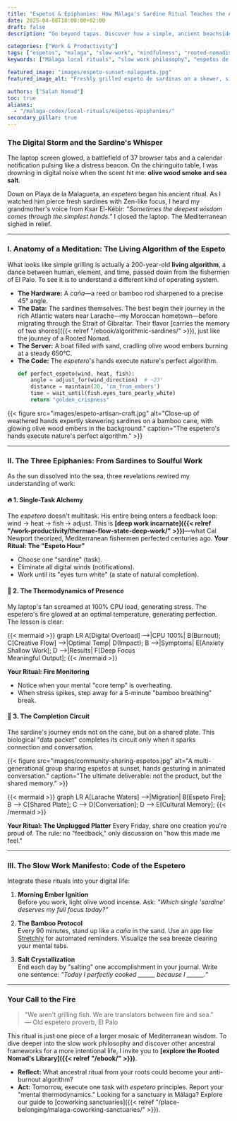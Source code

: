 ```yaml
---
title: "Espetos & Epiphanies: How Málaga's Sardine Ritual Teaches the Art of Slow Work"
date: 2025-04-08T18:00:00+02:00
draft: false
description: "Go beyond tapas. Discover how a simple, ancient beachside ritual in Málaga holds the secret to defeating burnout and mastering the art of soulful, focused work."

categories: ["Work & Productivity"]
tags: ["espetos", "malaga", "slow-work", "mindfulness", "rooted-nomadism", "culinary-wisdom", "andalusian-culture"]
keywords: ["Málaga local rituals", "slow work philosophy", "espetos de sardinas", "work-life balance", "what to do in Málaga", "chiringuitos"]

featured_image: "images/espeto-sunset-malagueta.jpg"
featured_image_alt: "Freshly grilled espeto de sardinas on a skewer, silhouetted against a vibrant Málaga sunset over the Mediterranean sea, symbolizing slow work and local rituals."

authors: ["Salah Nomad"]
toc: true
aliases:
  - "/malaga-codex/local-rituals/espetos-epiphanies/"
secondary_pillar: true
---
```


### The Digital Storm and the Sardine's Whisper

The laptop screen glowed, a battlefield of 37 browser tabs and a calendar notification pulsing like a distress beacon. On the chiringuito table, I was drowning in digital noise when the scent hit me: **olive wood smoke and sea salt**.

Down on Playa de la Malagueta, an *espetero* began his ancient ritual. As I watched him pierce fresh sardines with Zen-like focus, I heard my grandmother's voice from Ksar El-Kébir: *"Sometimes the deepest wisdom comes through the simplest hands."* I closed the laptop. The Mediterranean sighed in relief.

---

### I. Anatomy of a Meditation: The Living Algorithm of the Espeto

What looks like simple grilling is actually a 200-year-old **living algorithm**, a dance between human, element, and time, passed down from the fishermen of El Palo. To see it is to understand a different kind of operating system.

*   **The Hardware:** A *caña*—a reed or bamboo rod sharpened to a precise 45° angle.
*   **The Data:** The sardines themselves. The best begin their journey in the rich Atlantic waters near Larache—my Moroccan hometown—before migrating through the Strait of Gibraltar. Their flavor [carries the memory of two shores]({{< relref "/ebook/algorithmic-sardines/" >}}), just like the journey of a Rooted Nomad.
*   **The Server:** A boat filled with sand, cradling olive wood embers burning at a steady 650°C.
*   **The Code:** The *espetero*'s hands execute nature's perfect algorithm.
    ```python
    def perfect_espeto(wind, heat, fish):
        angle = adjust_for(wind_direction)  # ~23°
        distance = maintain(20, 'cm_from_embers')
        time = wait_until(fish.eyes_turn_pearly_white)
        return "golden_crispness"
    ```

{{< figure src="images/espeto-artisan-craft.jpg" alt="Close-up of weathered hands expertly skewering sardines on a bamboo cane, with glowing olive wood embers in the background." caption="The espetero's hands execute nature's perfect algorithm." >}}

---

### II. The Three Epiphanies: From Sardines to Soulful Work

As the sun dissolved into the sea, three revelations rewired my understanding of work:

#### 🔥 1. Single-Task Alchemy
The *espetero* doesn't multitask. His entire being enters a feedback loop: wind → heat → fish → adjust. This is **[deep work incarnate]({{< relref "/work-productivity/thermae-flow-state-deep-work/" >}})**—what Cal Newport theorized, Mediterranean fishermen perfected centuries ago.
**Your Ritual: The "Espeto Hour"**
- Choose one "sardine" (task).
- Eliminate all digital winds (notifications).
- Work until its "eyes turn white" (a state of natural completion).

#### 🌊 2. The Thermodynamics of Presence
My laptop's fan screamed at 100% CPU load, generating stress. The espetero's fire glowed at an optimal temperature, generating perfection. The lesson is clear:

{{< mermaid >}}
graph LR
    A[Digital Overload] -->|CPU 100%| B(Burnout);
    C[Creative Flow] -->|Optimal Temp| D(Impact);
    B -->|Symptoms| E[Anxiety <br> Shallow Work];
    D -->|Results| F[Deep Focus <br> Meaningful Output];
{{< /mermaid >}}

**Your Ritual: Fire Monitoring**
- Notice when your mental "core temp" is overheating.
- When stress spikes, step away for a 5-minute "bamboo breathing" break.

#### 🌅 3. The Completion Circuit
The sardine's journey ends not on the cane, but on a shared plate. This biological "data packet" completes its circuit only when it sparks connection and conversation.

{{< figure src="images/community-sharing-espetos.jpg" alt="A multi-generational group sharing espetos at sunset, hands gesturing in animated conversation." caption="The ultimate deliverable: not the product, but the shared memory." >}}

{{< mermaid >}}
graph LR
    A[Larache Waters] -->|Migration| B[Espeto Fire];
    B --> C[Shared Plate];
    C --> D[Conversation];
    D --> E[Cultural Memory];
{{< /mermaid >}}

**Your Ritual: The Unplugged Platter**
Every Friday, share one creation you're proud of. The rule: no "feedback," only discussion on "how this made me feel."

---

### III. The Slow Work Manifesto: Code of the Espetero

Integrate these rituals into your digital life:

1.  **Morning Ember Ignition**  
    Before you work, light olive wood incense. Ask: *"Which single 'sardine' deserves my full focus today?"*

2.  **The Bamboo Protocol**  
    Every 90 minutes, stand up like a *caña* in the sand. Use an app like [Stretchly](https://stretchly.app/) for automated reminders. Visualize the sea breeze clearing your mental tabs.

3.  **Salt Crystallization**  
    End each day by "salting" one accomplishment in your journal. Write one sentence: *"Today I perfectly cooked \_\_\_\_\_\_ because I \_\_\_\_\_\_."*

---

### Your Call to the Fire

> "We aren't grilling fish. We are translators between fire and sea."  
> — Old espetero proverb, El Palo

This ritual is just one piece of a larger mosaic of Mediterranean wisdom. To dive deeper into the slow work philosophy and discover other ancestral frameworks for a more intentional life, I invite you to **[explore the Rooted Nomad's Library]({{< relref "/ebook/" >}})**.

*   **Reflect:** What ancestral ritual from your roots could become your anti-burnout algorithm?
*   **Act:** Tomorrow, execute one task with *espetero* principles. Report your "mental thermodynamics." Looking for a sanctuary in Málaga? Explore our guide to [coworking sanctuaries]({{< relref "/place-belonging/malaga-coworking-sanctuaries/" >}}).